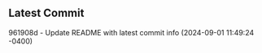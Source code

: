 
## Latest Commit
961908d - Update README with latest commit info (2024-09-01 11:49:24 -0400) <Yunxi-Zhou>
